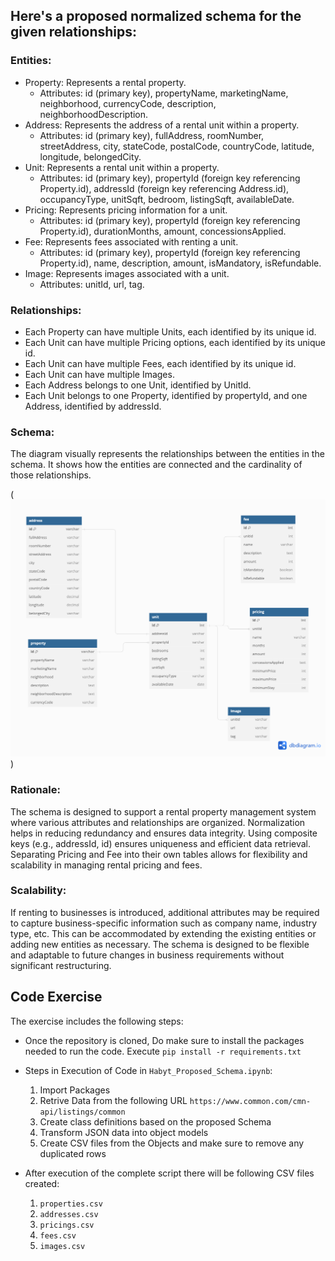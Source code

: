 ## Here's a proposed normalized schema for the given relationships:

### Entities:
- Property: Represents a rental property.
    - Attributes: id (primary key), propertyName, marketingName, neighborhood, currencyCode, description, neighborhoodDescription.
- Address: Represents the address of a rental unit within a property.
    - Attributes: id (primary key), fullAddress, roomNumber, streetAddress, city, stateCode, postalCode, countryCode, latitude, longitude, belongedCity.
- Unit: Represents a rental unit within a property.
    - Attributes: id (primary key), propertyId (foreign key referencing Property.id), addressId (foreign key referencing Address.id), occupancyType, unitSqft, bedroom, listingSqft, availableDate.
- Pricing: Represents pricing information for a unit.
    - Attributes: id (primary key), propertyId (foreign key referencing Property.id), durationMonths, amount, concessionsApplied.
- Fee: Represents fees associated with renting a unit.
    - Attributes: id (primary key), propertyId (foreign key referencing Property.id), name, description, amount, isMandatory, isRefundable.
- Image: Represents images associated with a unit.
    - Attributes: unitId, url, tag.


### Relationships:

- Each Property can have multiple Units, each identified by its unique id.
- Each Unit can have multiple Pricing options, each identified by its unique id.
- Each Unit can have multiple Fees, each identified by its unique id.
- Each Unit can have multiple Images.
- Each Address belongs to one Unit, identified by UnitId.
- Each Unit belongs to one Property, identified by propertyId, and one Address, identified by addressId.

### Schema:

The diagram visually represents the relationships between the entities in the schema. It shows how the entities are connected and the cardinality of those relationships.

(![Schema](Habyt_Proposed_Schema.png))

### Rationale:
The schema is designed to support a rental property management system where various attributes and relationships are organized.
Normalization helps in reducing redundancy and ensures data integrity.
Using composite keys (e.g., addressId, id) ensures uniqueness and efficient data retrieval.
Separating Pricing and Fee into their own tables allows for flexibility and scalability in managing rental pricing and fees.

### Scalability:
If renting to businesses is introduced, additional attributes may be required to capture business-specific information such as company name, industry type, etc. This can be accommodated by extending the existing entities or adding new entities as necessary.
The schema is designed to be flexible and adaptable to future changes in business requirements without significant restructuring.


## Code Exercise

The exercise includes the following steps:
- Once the repository is cloned, Do make sure to install the packages needed to run the code.
    Execute `pip install -r requirements.txt`

- Steps in Execution of Code in `Habyt_Proposed_Schema.ipynb`:
    1. Import Packages
    2. Retrive Data from the following URL `https://www.common.com/cmn-api/listings/common`
    3. Create class definitions based on the proposed Schema
    4. Transform JSON data into object models
    5. Create CSV files from the Objects and make sure to remove any duplicated rows

- After execution of the complete script there will be following CSV files created:
    1. `properties.csv`
    2. `addresses.csv`
    3. `pricings.csv`
    4. `fees.csv`
    5. `images.csv`